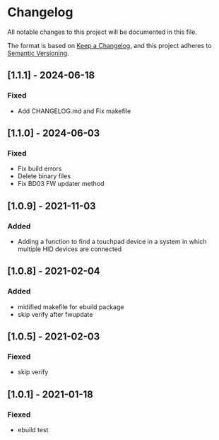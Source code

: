# Changelog

All notable changes to this project will be documented in this file.

The format is based on [Keep a Changelog](https://keepachangelog.com/en/1.0.0/),
and this project adheres to [Semantic Versioning](https://semver.org/spec/v2.0.0.html).

## [1.1.1] - 2024-06-18

### Fixed

- Add CHANGELOG.md and Fix makefile

## [1.1.0] - 2024-06-03

### Fixed

- Fix build errors
- Delete binary files
- Fix BD03 FW updater method

## [1.0.9] - 2021-11-03

### Added

- Adding a function to find a touchpad device in a system in which multiple HID devices are connected

## [1.0.8] - 2021-02-04

### Added

- midified makefile for ebuild package
- skip verify after fwupdate

## [1.0.5] - 2021-02-03

### Fiexed

- skip verify

## [1.0.1] - 2021-01-18

### Fiexed

- ebuild test
